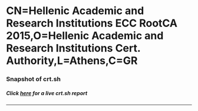 # CN=Hellenic Academic and Research Institutions ECC RootCA 2015,O=Hellenic Academic and Research Institutions Cert. Authority,L=Athens,C=GR
### Snapshot of crt.sh
##### Click [here](https://crt.sh/?q=Serial_0B0312BA8FCBE4DC) for a live crt.sh report

---
